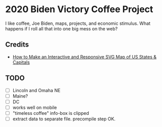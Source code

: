 # 2020 Biden Victory Coffee Project

I like coffee, Joe Biden, maps, projects, and economic stimulus. What happens if I roll all that into one big mess on the web?

## Credits
- [How to Make an Interactive and Responsive SVG Map of US States & Capitals](https://websitebeaver.com/how-to-make-an-interactive-and-responsive-svg-map-of-us-states-capitals)

## TODO
- [ ] Lincoln and Omaha NE
- [ ] Maine?
- [ ] DC
- [ ] works well on mobile
- [ ] "timeless coffee" info-box is clipped
- [ ] extract data to separate file. precompile step OK.